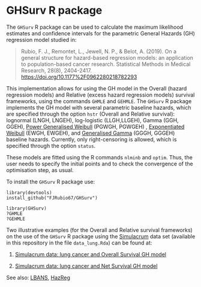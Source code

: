 # GHSurv R package
The `GHSurv` R package can be used to calculate the maximum likelihood estimates and confidence intervals for the parametric General Hazards (GH) regression model studied in:

> Rubio, F. J., Remontet, L., Jewell, N. P., & Belot, A. (2019). On a general structure for hazard-based regression models: 
an application to population-based cancer research. Statistical Methods in Medical Research, 28(8), 2404-2417.
https://doi.org/10.1177%2F0962280218782293

This implementation allows for using the GH model in the Overall (hazard regression models) and Relative (excess hazard regression models) 
survival frameworks, using the commands `GHMLE` and `GEHMLE`. 
The `GHSurv` R package implements the GH model with several parametric baseline hazards, which are specified through the option `hstr` (Overall and Relative survival): lognormal (LNGH, LNGEH), log-logistic (LLGH,LLGEH), Gamma (GGH, GGEH), [Power Generalised Weibull](https://rpubs.com/FJRubio/PGW) (PGWGH, PGWGEH) , [Exponentiated Weibull](https://rpubs.com/FJRubio/EWD) (EWGH, EWGEH), and [Generalised Gamma](https://rpubs.com/FJRubio/GG) (GGGH, GGGEH) baseline hazards.
Currently, only right-censoring is allowed, which is specified through the option `status`.

These models are fitted using the R commands `nlminb` and `optim`. Thus, the user needs to specify the initial points and to check the convergence of the
optimisation step, as usual.

To install the `GHSurv` R package use:

```
library(devtools)
install_github("FJRubio67/GHSurv")

library(GHSurv)
?GHMLE
?GEHMLE
```


Two illustrative examples (for the Overall and Relative survival frameworks) on the use of the `GHSurv` R package using the [Simulacrum](https://healthdatainsight.org.uk/project/the-simulacrum/) data set (available in this repository in the file `data_lung.Rda`) can be found at:

1. [Simulacrum data: lung cancer and Overall Survival GH model](https://rpubs.com/FJRubio/GHSimulacrum)

2. [Simulacrum data: lung cancer and Net Survival GH model](https://rpubs.com/FJRubio/GEHSimulacrum)

See also: [LBANS](https://github.com/FJRubio67/LBANS), [HazReg](https://github.com/FJRubio67/HazReg)
